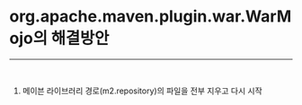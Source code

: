 <h1>org.apache.maven.plugin.war.WarMojo의 해결방안</h1><hr>
<br>

<ol>
<li>메이븐 라이브러리 경로(m2.repository)의 파일을 전부 지우고 다시 시작</li>
</ol>
